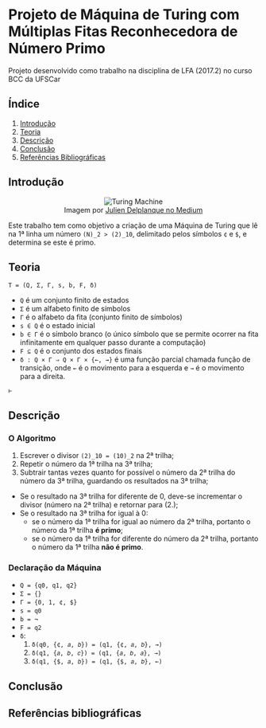 # Projeto de Máquina de Turing com Múltiplas Fitas Reconhecedora de Número Primo

Projeto desenvolvido como trabalho na disciplina de LFA (2017.2) no curso BCC da UFSCar

## Índice

1. [Introdução](#introdução)
2. [Teoria](#teoria)
3. [Descrição](#descrição)
4. [Conclusão](#conclusão)
5. [Referências Bibliográficas](#referências-bibliográficas)

## Introdução

<p align="center">
    <img alt="Turing Machine" src="https://pagez.com/attachments/337/article/3508/e22a805a0cab3825ecddce1102553c02.gif" />
    <br>
    Imagem por <a href="https://medium.com/concerning-pharo/a-turing-machine-simulator-written-in-pharo-fda74e1a705b">Julien Delplanque no Medium</a>
</p>

Este trabalho tem como objetivo a criação de uma Máquina de Turing que lê na 1ª linha um número `(N)_2 > (2)_10`, delimitado pelos símbolos `¢` e `$`, e determina se este é primo.

## Teoria

`T = (Q, Σ, Γ, s, b, F, δ)`

- `Q` é um conjunto finito de estados
- `Σ` é um alfabeto finito de símbolos
- `Γ` é o alfabeto da fita (conjunto finito de símbolos)
- `s ∈ Q` é o estado inicial
- `b ∈ Γ` é o símbolo branco (o único símbolo que se permite ocorrer na fita infinitamente em qualquer passo durante a computação)
- `F ⊆ Q` é o conjunto dos estados finais
- `δ : Q × Γ ⇒ Q × Γ × {←, →}` é uma função parcial chamada função de transição, onde `←` é o movimento para a esquerda e `→` é o movimento para a direita.

`⊢`

## Descrição

### O Algoritmo

1. Escrever o divisor `(2)_10 = (10)_2` na 2ª trilha;
2. Repetir o número da 1ª trilha na 3ª trilha;
3. Subtrair tantas vezes quanto for possível o número da 2ª trilha do número da 3ª trilha, guardando os resultados na 3ª trilha;
- Se o resultado na 3ª trilha for diferente de 0, deve-se incrementar o divisor (número na 2ª trilha) e retornar para (2.);
- Se o resultado na 3ª trilha for igual à 0:
    - se o número da 1ª trilha for igual ao número da 2ª trilha, portanto o número da 1ª trilha **é primo**;
    - se o número da 1ª trilha for diferente  do número da 2ª trilha, portanto o número da 1ª trilha **não é primo**.

### Declaração da Máquina

- `Q = {q0, q1, q2}`
- `Σ = {}`
- `Γ = {0, 1, ¢, $}`
- `s = q0`
- `b = ¬`
- `F = q2`
- `δ`:
    1. `δ(q0, {¢, 𝑎, 𝑏}) = (q1, {¢, 𝑎, 𝑏}, →)`
    2. `δ(q1, {𝑎, 𝑏, 𝑐}) = (q1, {𝑎, 𝑏, 𝑎}, →)`
    3. `δ(q1, {$, 𝑎, 𝑏}) = (q1, {$, 𝑎, 𝑏}, ←)`

## Conclusão

## Referências bibliográficas
